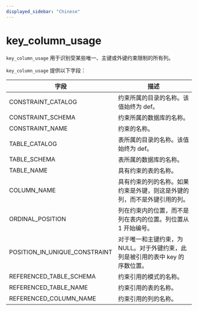 ```yaml
---
displayed_sidebar: "Chinese"
---
```


# key_column_usage

`key_column_usage` 用于识别受某些唯一、主键或外键约束限制的所有列。

`key_column_usage` 提供以下字段：

| 字段                          | 描述                                                         |
| ----------------------------- | ------------------------------------------------------------ |
| CONSTRAINT_CATALOG            | 约束所属的目录的名称。该值始终为 def。                       |
| CONSTRAINT_SCHEMA             | 约束所属的数据库的名称。                                     |
| CONSTRAINT_NAME               | 约束的名称。                                                 |
| TABLE_CATALOG                 | 表所属的目录的名称。该值始终为 def。                         |
| TABLE_SCHEMA                  | 表所属的数据库的名称。                                       |
| TABLE_NAME                    | 具有约束的表的名称。                                         |
| COLUMN_NAME                   | 具有约束的列的名称。如果约束是外键，则这是外键的列，而不是外键引用的列。 |
| ORDINAL_POSITION              | 列在约束内的位置，而不是列在表内的位置。列位置从 1 开始编号。 |
| POSITION_IN_UNIQUE_CONSTRAINT | 对于唯一和主键约束，为 NULL。对于外键约束，此列是被引用的表中 key 的序数位置。 |
| REFERENCED_TABLE_SCHEMA       | 约束引用的模式的名称。                                       |
| REFERENCED_TABLE_NAME         | 约束引用的表的名称。                                         |
| REFERENCED_COLUMN_NAME        | 约束引用的列的名称。                                         |
